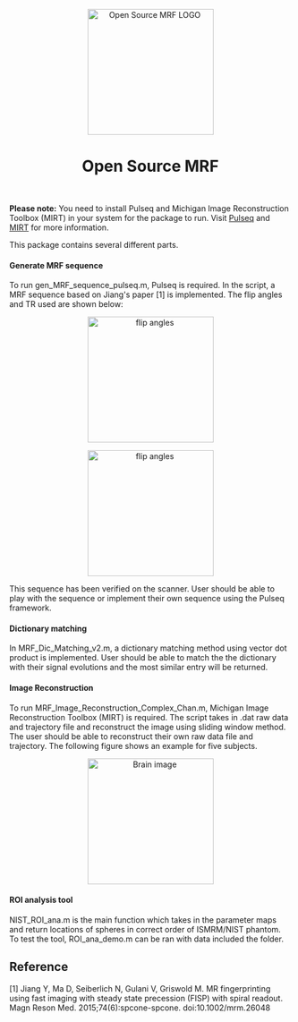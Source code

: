 <p align="center"> <a>
    <img title="Open Source MRF LOGO" src="https://github.com/imr-framework/imr-framework.github.io/blob/master/img/portfolio/mrf.png" width="225">
  </a></p>
<h1 align="center"> Open Source MRF </h1> <br>

**Please note:** You need to install Pulseq and Michigan Image Reconstruction Toolbox (MIRT) in your system for the package to run. Visit [Pulseq](http://pulseq.github.io/) and [MIRT](https://web.eecs.umich.edu/~fessler/code/) for more information. 

This package contains several different parts. 

#### Generate MRF sequence 
To run gen_MRF_sequence_pulseq.m, Pulseq is required. In the script, a MRF sequence based on Jiang's paper [1] is implemented. The flip angles and TR used are shown below:
<p align="center"> <a>
    <img title="flip angles" src="https://github.com/imr-framework/mrf/blob/master/images/MRF_FA_all.png" width="225">
  </a></p>
<p align="center"> <a>
    <img title="flip angles" src="https://github.com/imr-framework/mrf/blob/master/images/MRF_TR_all.png" width="225">
  </a></p>

This sequence has been verified on the scanner. User should be able to play with the sequence or implement their own sequence using the Pulseq framework. 

#### Dictionary matching
In MRF_Dic_Matching_v2.m, a dictionary matching method using vector dot product is implemented. User should be able to match the the dictionary with their signal evolutions and the most similar entry will be returned. 

#### Image Reconstruction
To run MRF_Image_Reconstruction_Complex_Chan.m, Michigan Image Reconstruction Toolbox (MIRT) is required. The script takes in .dat raw data and trajectory file and reconstruct the image using sliding window method. The user should be able to reconstruct their own raw data file and trajectory. The following figure shows an example for five subjects. 
<p align="center"> <a>
    <img title="Brain image" src="https://github.com/imr-framework/mrf/blob/master/images/MRF_Brain.gif" width="225">
  </a></p>

#### ROI analysis tool
NIST_ROI_ana.m is the main function which takes in the parameter maps and return locations of spheres in correct order of ISMRM/NIST phantom. To test the tool, ROI_ana_demo.m can be ran with data included the folder. 


## Reference
[1] Jiang Y, Ma D, Seiberlich N, Gulani V, Griswold M. MR fingerprinting using fast imaging with steady state precession (FISP) with spiral readout. Magn Reson Med. 2015;74(6):spcone-spcone. doi:10.1002/mrm.26048





